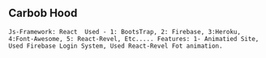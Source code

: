 ## Carbob Hood 

``
Js-Framework: React 
Used - 1: BootsTrap, 2: Firebase, 3:Heroku, 4:Font-Awesome, 5: React-Revel, Etc.....
Features: 1- Animatied Site, Used Firebase Login System, Used React-Revel Fot animation.
``
